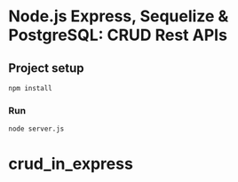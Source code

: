 # Node.js Express, Sequelize & PostgreSQL: CRUD Rest APIs

## Project setup
```
npm install
```

### Run
```
node server.js
```
# crud_in_express
